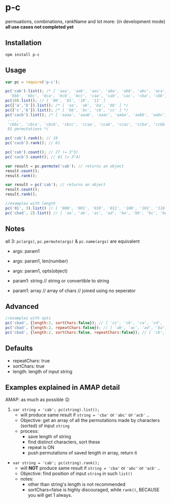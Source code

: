 # p-c
permuations, combinations, rankName and lot more: (in development mode)
**all use cases not completed yet**

## Installation

```
npm install p-c
```

## Usage

```javascript
var pc = require('p-c');

pc('cab').list(); /* [ 'aaa', 'aab', 'aac', 'aba', 'abb', 'abc', 'aca', 'acb', 'acc', 'baa', 'bab', 'bac', 'bba',
  'bbb', 'bbc', 'bca', 'bcb', 'bcc', 'caa', 'cab', 'cac', 'cba', 'cbb', 'cbc', 'cca', 'ccb', 'ccc' ] */
pc(10).list(); // [ '00', '01', '10', '11' ]
pc(['a','b']).list(); /* [ 'aa', 'ab', 'ba', 'bb' ] */
pc(['c','b']).list(); /* [ 'bb', 'bc', 'cb', 'cc' ] */
pc('cacb').list(); /* [ 'aaaa', 'aaab', 'aaac', 'aaba', 'aabb', 'aabc', 'aaca', 'aacb', 'aacc', 'abaa', 'abab', 'abac',
 ... ,
 'cbbc', 'cbca', 'cbcb', 'cbcc', 'ccaa', 'ccab', 'ccac', 'ccba', 'ccbb', 'ccbc', 'ccca', 'cccb', 'cccc' ]
 81 permutations */

pc('cab').rank(); // 19
pc('cacb').rank(); // 61

pc('cab').count(); // 27 (= 3^3)
pc('cacb').count(); // 81 (= 3^4)

var result = pc.permute('cab'); // returns an object
result.count();
result.rank();

var result = pc('cab'); // returns an object
result.count();
result.rank();

//examples with length
pc('01', 3).list() // [ '000', '001', '010', '011', '100', '101', '110', '111' ]
pc('cbad', 2).list() // [ 'aa', 'ab', 'ac', 'ad', 'ba', 'bb', 'bc', 'bd', 'ca', 'cb', 'cc', 'cd', 'da', 'db', 'dc', 'dd' ]
```
## Notes

all 3: `pc(args)`, `pc.permute(args)` & `pc.name(args)` are equivalent

* args: param1
* args: param1, len(number)
* args: param1, opts(object)

* param1: string // string or convertible to string
* param1: array  // array of chars // joined using no seperator

## Advanced

```javascript
//examples with opts
pc('cbad', {length:2, sortChars:false}); // [ 'cc', 'cb', 'ca', 'cd', 'bc', 'bb', 'ba', 'bd', 'ac', 'ab', 'aa', 'ad', 'dc', 'db', 'da', 'dd' ]
pc('cbad', {length:2, repeatChars:false}); // [ 'ab', 'ac', 'ad', 'ba', 'bc', 'bd', 'ca', 'cb', 'cd', 'da', 'db', 'dc' ]
pc('cbad', {length:2, sortChars:false, repeatChars:false}); // [ 'cb', 'ca', 'cd', 'bc', 'ba', 'bd', 'ac', 'ab', 'ad', 'dc', 'db', 'da' ]
```


## Defaults

* repeatChars: true
* sortChars: true
* length: length of input string

## Examples explained in AMAP detail

AMAP: as much as possible :wink:

1. `var string = 'cab'; pc(string).list();`
	* will produce same result if `string = 'cba'` or `'abc'` or `'acb'` ..
	* Objective: get an array of all the permutations made by characters (sorted) of input `string`
	* process:
		* save length of string
		* find distinct characters, sort these
		* repeat is ON
		* push permutations of saved length in array, return it
* `var string = 'cab'; pc(string).rank();`
	* will **NOT** produce same result if `string = 'cba'` or `'abc'` or `'acb'` ..
	* Objective: find position of input `string` in such `list()`
	* notes:
		* other than string's length is not recommended
		* sortChars=false is highly discouraged, while `rank()`, BECAUSE you will get 1 always.
